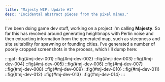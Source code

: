 ```yaml
---
title: "Majesty WIP: Update #1"
desc: "Incidental abstract pieces from the pixel mines."
---
```


I've been doing game dev stuff, working on a project I'm calling **Majesty**. So
far this has revolved around generating heightmaps with Perlin noise and then
extracting information from the generated map, such as steepness and site
suitability for spawning or founding cities. I've generated a number of poorly
cropped screenshots in the process, which I'll dump here:

:::gal
::fig{#mj-dev-001}
::fig{#mj-dev-002}
::fig{#mj-dev-003}
::fig{#mj-dev-004}
::fig{#mj-dev-005}
::fig{#mj-dev-006}
::fig{#mj-dev-007}
::fig{#mj-dev-008}
::fig{#mj-dev-009}
::fig{#mj-dev-010}
::fig{#mj-dev-011}
::fig{#mj-dev-012}
::fig{#mj-dev-013}
::fig{#mj-dev-014}
:::
